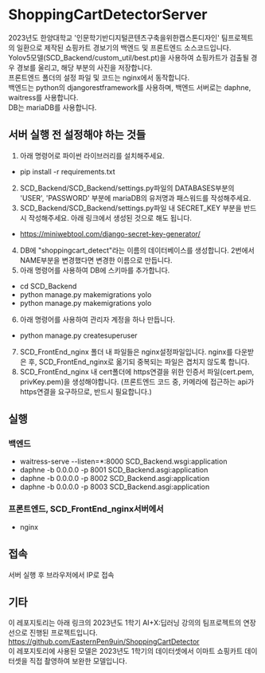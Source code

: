 # ShoppingCartDetectorServer
2023년도 한양대학교 '인문학기반디지털콘텐츠구축을위한캡스톤디자인' 팀프로젝트의 일환으로 제작된 쇼핑카트 경보기의 백엔드 및 프론트엔드 소스코드입니다.  
Yolov5모델(SCD_Backend/custom_util/best.pt)을 사용하여 쇼핑카트가 검출될 경우 경보를 울리고, 해당 부분의 사진을 저장합니다.  
프론트엔드 폴더의 설정 파일 및 코드는 nginx에서 동작합니다.  
백엔드는 python의 djangorestframework를 사용하며, 백엔드 서버로는 daphne, waitress를 사용합니다.  
DB는 mariaDB를 사용합니다.  

## 서버 실행 전 설정해야 하는 것들
1. 아래 명령어로 파이썬 라이브러리를 설치해주세요.
* pip install -r requirements.txt
2. SCD_Backend/SCD_Backend/settings.py파일의 DATABASES부분의 'USER', 'PASSWORD' 부분에 mariaDB의 유저명과 패스워드를 작성해주세요. 
3. SCD_Backend/SCD_Backend/settings.py파일 내 SECRET_KEY 부분을 반드시 작성해주세요. 아래 링크에서 생성된 것으로 해도 됩니다.
* https://miniwebtool.com/django-secret-key-generator/
4. DB에 "shoppingcart_detect"라는 이름의 데이터베이스를 생성합니다. 2번에서 NAME부분을 변경했다면 변경한 이름으로 만듭니다.
5. 아래 명령어를 사용하여 DB에 스키마를 추가합니다.
* cd SCD_Backend
* python manage.py makemigrations yolo
* python manage.py makemigrations yolo
6. 아래 명령어를 사용하여 관리자 계정을 하나 만듭니다.
* python manage.py createsuperuser
7. SCD_FrontEnd_nginx 폴더 내 파일들은 nginx설정파일입니다. nginx를 다운받은 후, SCD_FrontEnd_nginx로 옮기되 중복되는 파일은 겹치지 않도록 합니다.
8. SCD_FrontEnd_nginx 내 cert폴더에 https연결을 위한 인증서 파일(cert.pem, privKey.pem)을 생성해야합니다. (프론트엔드 코드 중, 카메라에 접근하는 api가 https연결을 요구하므로, 반드시 필요합니다.)

## 실행
### 백엔드
* waitress-serve --listen=*:8000 SCD_Backend.wsgi:application
* daphne -b 0.0.0.0 -p 8001 SCD_Backend.asgi:application
* daphne -b 0.0.0.0 -p 8002 SCD_Backend.asgi:application
* daphne -b 0.0.0.0 -p 8003 SCD_Backend.asgi:application
### 프론트엔드, SCD_FrontEnd_nginx서버에서
* nginx

## 접속
서버 실행 후 브라우저에서 IP로 접속

## 기타
이 레포지토리는 아래 링크의 2023년도 1학기 AI+X:딥러닝 강의의 팀프로젝트의 연장선으로 진행된 프로젝트입니다.  
https://github.com/EasternPen9uin/ShoppingCartDetector  
이 레포지토리에 사용된 모델은 2023년도 1학기의 데이터셋에서 이마트 쇼핑카트 데이터셋을 직접 촬영하여 보완한 모델입니다.  